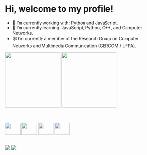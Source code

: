 <h1> Hi, welcome to my profile! </h1>

- 🔭 I’m currently working with: Python and JavaScript.
- 🌱 I’m currently learning: JavaScript, Python, C++, and Computer Networks. 
- 🕸️ I’m currently a member of the Research Group on Computer Networks and Multimedia Communication (GERCOM / UFPA).

<div style="display:inline-block; align-items:center;">
  <a href="https://github.com/caiojulio?tab=repositories"><img height=180px src="https://github-readme-stats.vercel.app/api?username=caiojulio&show_icons=true&theme=dracula"></a>
  <a href="https://github.com/caiojulio"><img height=180px src="https://github-readme-stats.vercel.app/api/top-langs/?username=caiojulio&layout=compact&theme=dracula"></a>
</div>

##

<div align="center" style="display:inline-block;">
  <br>
  <img height="40" width="50" src="https://cdn.jsdelivr.net/gh/devicons/devicon/icons/javascript/javascript-original.svg" />
  <img height="40" width="50" src="https://cdn.jsdelivr.net/gh/devicons/devicon/icons/python/python-original.svg" />
  <img height="40" width="50" src="https://cdn.jsdelivr.net/gh/devicons/devicon/icons/cplusplus/cplusplus-original.svg" />
  <img height="40" width="50" src="https://cdn.jsdelivr.net/gh/devicons/devicon/icons/react/react-original.svg" />
</div>

## 
<div style="display:inline-block;">
  <a href="https://mail.google.com/mail/u/0/?pli=1#inbox"><img src="https://img.shields.io/badge/Gmail-D14836?style=for-the-badge&logo=gmail&logoColor=white"></a>
  <a href="https://www.linkedin.com/in/caiojs/"><img src="https://img.shields.io/badge/LinkedIn-0077B5?style=for-the-badge&logo=linkedin&logoColor=white"></a>
</div>
